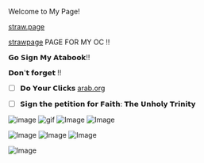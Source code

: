 Welcome to My Page!

[straw.page](https://litterallyme.straw.page/)

[strawpage](https://ashivanka.straw.page/) PAGE FOR MY OC !!

𝗚𝗼 𝗦𝗶𝗴𝗻 𝗠𝘆 𝗔𝘁𝗮𝗯𝗼𝗼𝗸!!

𝗗𝗼𝗻'𝘁 𝗳𝗼𝗿𝗴𝗲𝘁 !!
- [ ] 𝗗𝗼 𝗬𝗼𝘂𝗿 𝗖𝗹𝗶𝗰𝗸𝘀  [arab.org](https://arab.org/)

- [ ]  𝗦𝗶𝗴𝗻 𝘁𝗵𝗲 𝗽𝗲𝘁𝗶𝘁𝗶𝗼𝗻 𝗳𝗼𝗿 𝗙𝗮𝗶𝘁𝗵: 𝗧𝗵𝗲 𝗨𝗻𝗵𝗼𝗹𝘆 𝗧𝗿𝗶𝗻𝗶𝘁𝘆


![image](https://github.com/user-attachments/assets/b3019b4c-89a2-4168-8a78-767c8d43c905) ![gif](https://github.com/user-attachments/assets/b678c5a4-8f1f-4b48-bb81-972dee1f3da8) 
![Image](https://github.com/user-attachments/assets/df573126-5fe9-4793-945b-3143146814bb) ![Image](https://github.com/user-attachments/assets/66be78d3-2d72-45e7-8dac-415974854d37)

![Image](https://github.com/user-attachments/assets/f3751847-dfcb-4aa7-9289-7d97efb6769c) ![Image](https://github.com/user-attachments/assets/7327056d-bbdc-497f-9c06-a4c7d7183339) ![Image](https://github.com/user-attachments/assets/2ccd4128-9c86-43b2-8c6f-e5211e9ee61d)


![Image](https://github.com/user-attachments/assets/2a64d528-c9cb-4d9c-aac1-10fbd057dfe2)

